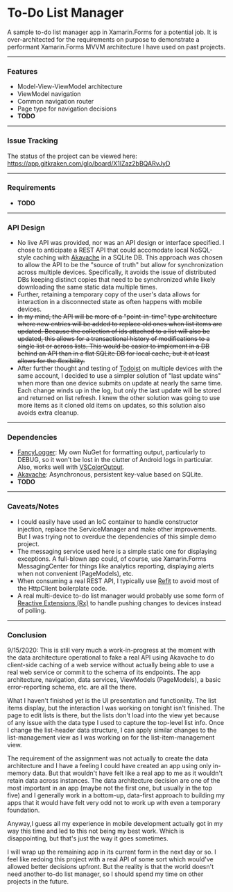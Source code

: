 # To-Do List Manager
A sample to-do list manager app in Xamarin.Forms for a potential job. It is over-architected for the requirements on purpose to demonstrate a performant Xamarin.Forms MVVM architecture I have used on past projects.

---

### Features

* Model-View-ViewModel architecture
* ViewModel navigation
* Common navigation router
* Page type for navigation decisions
* **TODO**

---

### Issue Tracking


The status of the project can be viewed here:
https://app.gitkraken.com/glo/board/X1lZaz2bBQARvJyD

---

### Requirements
* **TODO**

---

### API Design

* No live API was provided, nor was an API design or interface specified.  I chose to anticipate a REST API that could accomodate local NoSQL-style caching with [Akavache](https://github.com/reactiveui/Akavache) in a SQLite DB.  This approach was chosen to allow the API to be the "source of truth" but allow for synchronization across multiple devices.  Specifically, it avoids the issue of distributed DBs keeping distinct copies that need to be synchronized while likely downloading the same static data multiple times.
* Further, retaining a temporary copy of the user's data allows for interaction in a disconnected state as often happens with mobile devices.
* ~~In my mind, the API will be more of a "point-in-time" type architecture where new entries will be added to replace old ones when list items are updated.  Because the collection of ids attached to a list will also be updated, this allows for a transactional history of modifications to a single list or across lists.  This would be easier to implement in a DB behind an API than in a flat SQLite DB for local cache, but it at least allows for the flexibility.~~
* After further thought and testing of [Todoist](https://todoist.com) on multiple devices with the same account, I decided to use a simpler solution of "last update wins" when more than one device submits on update at nearly the same time.  Each change winds up in the log, but only the last update will be stored and returned on list refresh.  I knew the other solution was going to use more items as it cloned old items on updates, so this solution also avoids extra cleanup.

---

### Dependencies

* [FancyLogger](https://github.com/xamarinfiles/library-fancy-logger): My own NuGet for formatting output, particularly to DEBUG, so it won't be lost in the clutter of Android logs in particular.  Also, works well with [VSColorOutput](https://mike-ward.net/vscoloroutput/).
* [Akavache](https://github.com/reactiveui/Akavache): Asynchronous, persistent key-value based on SQLite.
* **TODO**

---

### Caveats/Notes

* I could easily have used an IoC container to handle constructor injection, replace the ServiceManager and make other improvements.  But I was trying not to overdue the dependencies of this simple demo project.
* The messaging service used here is a simple static one for displaying exceptions.  A full-blown app could, of course, use Xamarin.Forms MessagingCenter for things like analytics reporting, displaying alerts when not convenient (PageModels), etc.
* When consuming a real REST API, I typically use [Refit](https://github.com/reactiveui/refit) to avoid most of the HttpClient boilerplate code.
* A real multi-device to-do list manager would probably use some form of [Reactive Extensions (Rx)](https://github.com/dotnet/reactive) to handle pushing changes to devices instead of polling.

---

### Conclusion

9/15/2020: This is still very much a work-in-progress at the moment with the data architecture operational to fake a real API using Akavache to do client-side caching of a web service without actually being able to use a real web service or commit to the schema of its endpoints.  The app architecture, navigation, data services, ViewModels (PageModels), a basic error-reporting schema, etc. are all the there.

What I haven't finished yet is the UI presentation and functionlity.  The list items display, but the interaction I was working on tonight isn't finished.  The page to edit lists is there, but the lists don't load into the view yet because of any issue with the data type I used to capture the top-level list info.  Once I change the list-header data structure, I can apply similar changes to the list-management view as I was working on for the list-item-management view.


The requirement of the assignment was not actually to create the data architecture and I have a feeling I could have created an app using only in-memory data.  But that wouldn't have felt like a real app to me as it wouldn't retain data across instances.  The data architecture decision are one of the most important in an app (maybe not the first one, but usually in the top five) and I generally work in a bottom-up, data-first approach to building my apps that it would have felt very odd not to work up with even a temporary foundation.

Anyway,I guess all my experience in mobile development actually got in my way this time and led to this not being my best work.  Which is disappointing, but that's just the way it goes sometimes.

I will wrap up the remaining app in its current form in the next day or so. I feel like redoing this project with a real API of some sort which would've allowed better decisions upfront.  But the reality is that the world doesn't need another to-do list manager, so I should spend my time on other projects in the future.


